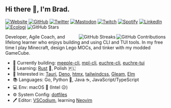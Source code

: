 ## Hi there 👋, I'm Brad.

[![Website](https://img.shields.io/badge/boldandbrad.dev-89b4fa?style=flat&logo=)](https://boldandbrad.dev)
[![GitHub](https://img.shields.io/badge/boldandbrad-3a3a3a?style=flat&logo=GitHub&logoColor=white)](https://github.com/boldandbrad)
[![Twitter](https://img.shields.io/badge/boldandbrad-00acee?style=flat&logo=Twitter&logoColor=white)](https://twitter.com/boldandbrad)
[![Mastodon](https://img.shields.io/badge/boldandbrad-6364ff?logo=mastodon&logoColor=white)](https://mastodon.social/@boldandbrad)
[![Twitch](https://img.shields.io/badge/boldandbrad-9146FF?style=flat&logo=Twitch&logoColor=white)](https://twitch.tv/boldandbrad)
[![Spotify](https://img.shields.io/badge/Bradley%20Wojcik-1DB954?logo=spotify&logoColor=white)](https://open.spotify.com/user/1219025914)
[![LinkedIn](https://img.shields.io/badge/-Bradley_Wojcik-0A66C2?style=flat&logo=LinkedIn&logoColor=white)](https://www.linkedin.com/in/bradleycwojcik)
[![Ecologi](https://img.shields.io/ecologi/trees/boldandbrad)](https://ecologi.com/boldandbrad)
![GitHub Stars](https://img.shields.io/github/stars/boldandbrad?style=flat&logo=github)

<!-- TODO: add discord server link -->

<img align='right' src='https://github-readme-stats.vercel.app/api?username=boldandbrad&include_all_commits=true&show_icons=true&theme=transparent&width=500&hide_title=true'
alt='GitHub Contributions'>
<img align='right' src='https://streak-stats.demolab.com/?user=boldandbrad&hide_total_contributions=true&card_width=467&theme=transparent'
alt='GitHub Streaks'>

Developer, Agile Coach, and lifelong learner who enjoys building and using CLI and TUI tools. In my free time I play Minecraft, design Lego MOCs, and tinker with my
modded GameCube.

- 🔭 Currently building:
  [meeple-cli](https://github.com/boldandbrad/meeple-cli),
  [mpl-cli](https://github.com/boldandbrad/mpl-cli),
  [euchre-cli](https://github.com/boldandbrad/euchre-cli),
  [euchre-tui](https://github.com/boldandbrad/euchre-tui)
- 🌱 Learning:
  [Rust](https://www.rust-lang.org) 🦀,
  Polish 🇵🇱
- 🤔 Interested in:
  [Tauri](https://tauri.app),
  [Deno](https://deno.land),
  [htmx](https://htmx.org),
  [tailwindcss](https://tailwindcss.com),
  [Gleam](https://gleam.run),
  [Elm](https://elm-lang.org)
- 📚 Languages:
  Go,
  Python 🐍,
  Java ☕,
  JavaScript/TypeScript
- 💻 Env: macOS 🍎 (Intel 😥)
- ⚙️ System Config: [dotfiles](https://github.com/boldandbrad/dotfiles)
- 🖊️ Editor: [VSCodium](https://vscodium.com/), learning [Neovim](https://neovim.io)
